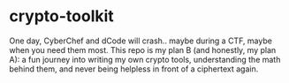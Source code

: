 # crypto-toolkit

One day, CyberChef and dCode will crash.. maybe during a CTF, maybe when you need them most.
This repo is my plan B (and honestly, my plan A): a fun journey into writing my own crypto tools, understanding the math behind them, and never being helpless in front of a ciphertext again.
